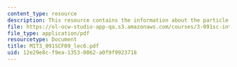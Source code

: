 ```yaml
---
content_type: resource
description: This resource contains the information about the particle-wave duality.
file: https://ol-ocw-studio-app-qa.s3.amazonaws.com/courses/3-091sc-introduction-to-solid-state-chemistry-fall-2010/12e29e8cf9ea13530062a0f9f9923718_MIT3_091SCF09_lec6.pdf
file_type: application/pdf
resourcetype: Document
title: MIT3_091SCF09_lec6.pdf
uid: 12e29e8c-f9ea-1353-0062-a0f9f9923718
---
```

